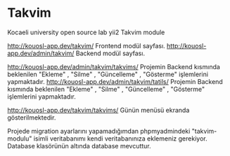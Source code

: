 # Takvim
Kocaeli university open source lab yii2 Takvim module

http://kouosl-app.dev/takvim/  Frontend modül sayfası.
http://kouosl-app.dev/admin/takvim/  Backend modül sayfası.

http://kouosl-app.dev/admin/takvim/takvims/ Projemin Backend kısmında beklenilen "Ekleme" , "Silme" , "Güncelleme" , "Gösterme" işlemlerini yapmaktadır.
http://kouosl-app.dev/admin/takvim/tatils/  Projemin Backend kısmında beklenilen "Ekleme" , "Silme" , "Güncelleme" , "Gösterme" işlemlerini yapmaktadır. 


http://kouosl-app.dev/takvim/takvims/ Günün menüsü ekranda gösterilmektedir.

Projede migration ayarlarını yapamadığımdan phpmyadmindeki "takvim-modulu" isimli veritabanımı kendi veritabanınıza eklemeniz gerekiyor.
Database klasörünün altında database mevcuttur.